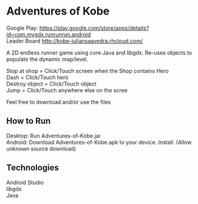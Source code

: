 # Adventures of Kobe
Google Play: https://play.google.com/store/apps/details?id=com.mygdx.runrunrun.android    
Leader Board http://kobe-juliansaavedra.rhcloud.com/    

A 2D endless runner game  using core Java and libgdx.
Re-uses objects to populate the dynamic map/level.

Stop at shop = Click/Touch screen when the Shop contains Hero  
Dash = Click/Touch hero  
Destroy object = Click/Touch object  
Jump = Click/Touch anywhere else on the scree

Feel free to download and/or use the files

## How to Run
Desktop: Run Adventures-of-Kobe.jar  
Android: Download Adventures-of-Kobe.apk to your device. Install. (Allow unknown source download)

## Technologies
Android Studio  
libgdx  
Java  
